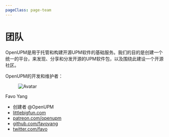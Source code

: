 ```yaml
---
pageClass: page-team
---
```

# 团队

OpenUPM是用于托管和构建开源UPM软件的基础服务。我们的目的是创建一个统一的平台，来发现、分享和分发开源的UPM软件包，以及围绕此建设一个开源社区。

OpenUPM的开发和维护者：

<div class="tile">
  <div class="tile-icon">
    <figure class="avatar avatar-xl"><img :src="$withBase('/images/artist-favo.jpg')" alt="Avatar"></figure>
  </div>
  <div class="tile-content">
    <p class="tile-title">Favo Yang</p>
    <ul>
      <li><i class="fa fa-code"></i> 创建者 @OpenUPM</li>
      <li><i class="fa fa-home"></i> <a href="https://littlebigfun.com" rel="noopener noreferrer">littlebigfun.com</a></li>
      <li><i class="fab fa-patreon"></i> <a href="https://patreon.com/openupm" rel="noopener noreferrer">patreon.com/openupm</a></li>
      <li><i class="fab fa-github"></i> <a href="https://github.com/favoyang" rel="noopener noreferrer">github.com/favoyang</a></li>
      <li><i class="fab fa-twitter"></i> <a href="https://twitter.com/favo" rel="noopener noreferrer">twitter.com/favo</a></li>
    </ul>
  </div>
</div>

<style lang="scss" scoped>
.page-team {
  .avatar {
    margin-right: 0.5rem;
  }

  .tile-title {
    font-weight: bold;
    font-size: 0.9rem;
  }

  .tile-content {
    ul {
      list-style: none;
      margin: 0.8rem 0;

      li {
        list-style: none;
        margin: 0;

        i {
          display: inline-block;
          width: 1.2rem;
        }
      }
    }
  }
}
</style>